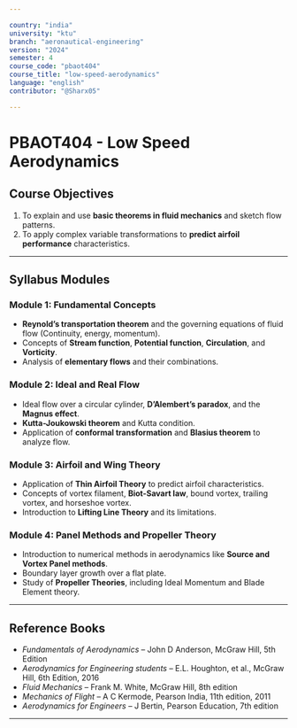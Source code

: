 ```yaml
---

country: "india"
university: "ktu"
branch: "aeronautical-engineering"
version: "2024"
semester: 4
course_code: "pbaot404"
course_title: "low-speed-aerodynamics"
language: "english"
contributor: "@Sharx05"

---
```


# PBAOT404 - Low Speed Aerodynamics

## Course Objectives

1.  To explain and use **basic theorems in fluid mechanics** and sketch flow patterns.
2.  To apply complex variable transformations to **predict airfoil performance** characteristics.

---

## Syllabus Modules

### Module 1: Fundamental Concepts

-   **Reynold’s transportation theorem** and the governing equations of fluid flow (Continuity, energy, momentum).
-   Concepts of **Stream function**, **Potential function**, **Circulation**, and **Vorticity**.
-   Analysis of **elementary flows** and their combinations.

### Module 2: Ideal and Real Flow

-   Ideal flow over a circular cylinder, **D’Alembert’s paradox**, and the **Magnus effect**.
-   **Kutta-Joukowski theorem** and Kutta condition.
-   Application of **conformal transformation** and **Blasius theorem** to analyze flow.

### Module 3: Airfoil and Wing Theory

-   Application of **Thin Airfoil Theory** to predict airfoil characteristics.
-   Concepts of vortex filament, **Biot-Savart law**, bound vortex, trailing vortex, and horseshoe vortex.
-   Introduction to **Lifting Line Theory** and its limitations.

### Module 4: Panel Methods and Propeller Theory

-   Introduction to numerical methods in aerodynamics like **Source and Vortex Panel methods**.
-   Boundary layer growth over a flat plate.
-   Study of **Propeller Theories**, including Ideal Momentum and Blade Element theory.

---

## Reference Books

-   *Fundamentals of Aerodynamics* – John D Anderson, McGraw Hill, 5th Edition
-   *Aerodynamics for Engineering students* – E.L. Houghton, et al., McGraw Hill, 6th Edition, 2016
-   *Fluid Mechanics* – Frank M. White, McGraw Hill, 8th edition
-   *Mechanics of Flight* – A C Kermode, Pearson India, 11th edition, 2011
-   *Aerodynamics for Engineers* – J Bertin, Pearson Education, 7th edition

---
